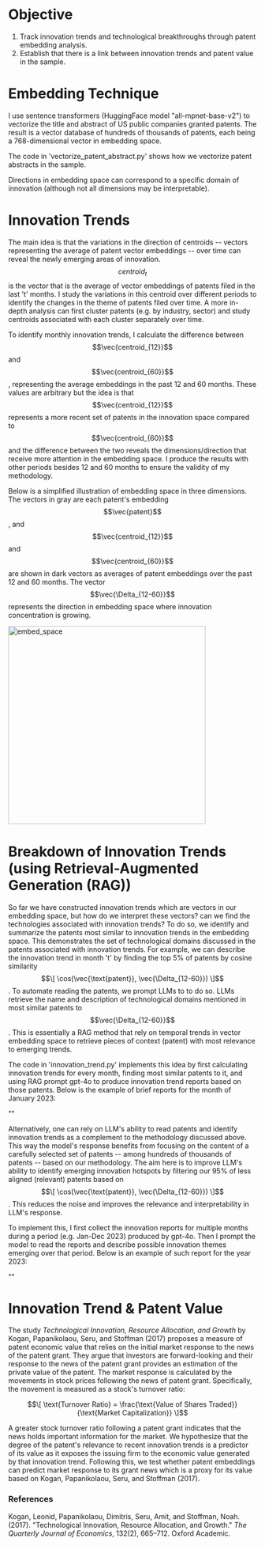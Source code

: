 # Objective
1. Track innovation trends and technological breakthroughs through patent embedding analysis. 
2. Establish that there is a link between innovation trends and patent value in the sample. 

# Embedding Technique 
I use sentence transformers (HuggingFace model "all-mpnet-base-v2") to vectorize the title and abstract of US public companies granted patents. 
The result is a vector database of hundreds of thousands of patents, each being a 768-dimensional vector in embedding space. 

The code in 'vectorize_patent_abstract.py' shows how we vectorize patent  abstracts in the sample. 

Directions in embedding space can correspond to a specific domain of innovation (although not all dimensions may be interpretable). 

# Innovation Trends 
The main idea is that the variations in the direction of centroids -- vectors representing the average of patent vector embeddings -- over time can reveal the newly emerging areas of innovation. $$centroid_t$$ is the vector that is the average of vector embeddings of patents filed in the last 't' months. I study the variations in this centroid over different periods to identify the changes in the theme of patents filed over time. 
A more in-depth analysis can first cluster patents (e.g. by industry, sector) and study centroids associated with each cluster separately over time.

To identify monthly innovation trends, I calculate the difference between $$\vec{centroid_{12}}$$ and $$\vec{centroid_{60}}$$, representing the average embeddings in the past 12 and 60 months. These values are arbitrary but the idea is that $$\vec{centroid_{12}}$$ represents a more recent set of patents in the innovation space compared to $$\vec{centroid_{60}}$$ and the difference between the two reveals the dimensions/direction that receive more attention in the embedding space. I produce the results with other periods besides 12 and 60 months to ensure the validity of my methodology. 

Below is a simplified illustration of embedding space in three dimensions. The vectors in gray are each patent's embedding $$\vec{patent}$$, and $$\vec{centroid_{12}}$$ and $$\vec{centroid_{60}}$$ are shown in dark vectors as averages of patent embeddings over the past 12 and 60 months. The vector $$\vec{\Delta_{12-60}}$$ represents the direction in embedding space where innovation concentration is growing.   

<img src="https://github.com/user-attachments/assets/da2b3832-c26f-4b20-b709-3efd9a4be357" alt="embed_space" width="400"/>

# Breakdown of Innovation Trends (using Retrieval-Augmented Generation (RAG))
So far we have constructed innovation trends which are vectors in our embedding space, but how do we interpret these vectors? can we find the technologies associated with innovation trends? To do so, we identify and summarize the patents most similar to innovation trends in the embedding space. This demonstrates the set of technological domains discussed in the patents associated with innovation trends. For example, we can describe the innovation trend in month 't' by finding the top 5% of patents by cosine similarity $$\[
\cos(\vec{\text{patent}}, \vec{\Delta_{12-60}})
\]$$. To automate reading the patents, we prompt LLMs to to do so. LLMs retrieve the name and description of technological domains mentioned in most similar patents to $$\vec{\Delta_{12-60}}$$. This is essentially a RAG method that rely on temporal trends in vector embedding space to retrieve pieces of context (patent) with most relevance to emerging trends.  

The code in 'innovation_trend.py' implements this idea by first calculating innovation trends for every month, finding most similar patents to it, and using RAG prompt gpt-4o to produce innovation trend reports based on those patents. Below is the example of brief reports for the month of January 2023:

""

Alternatively, one can rely on LLM's ability to read patents and identify innovation trends as a complement to the methodology discussed above. This way the model's response benefits from focusing on the content of a carefully selected set of patents -- among hundreds of thousands of patents -- based on our methodology. The aim here is to improve LLM's ability to identify emerging innovation hotspots by filtering our 95% of less aligned (relevant) patents based on $$\[
\cos(\vec{\text{patent}}, \vec{\Delta_{12-60}})
\]$$. This reduces the noise and improves the relevance and interpretability in LLM's response.

To implement this, I first collect the innovation reports for multiple months during a period (e.g. Jan-Dec 2023) produced by gpt-4o. Then I prompt the model to read the reports and describe possible innovation themes emerging over that period. Below is an example of such report for the year 2023: 

""

# Innovation Trend & Patent Value
The study *Technological Innovation, Resource Allocation, and Growth* by Kogan, Papanikolaou, Seru, and Stoffman (2017) proposes a measure of patent economic value that relies on the initial market response to the news of the patent grant. They argue that investors are forward-looking and their response to the news of the patent grant provides an estimation of the private value of the patent. The market response is calculated by the movements in stock prices following the news of patent grant. Specifically, the movement is measured as a stock's turnover ratio: 

$$\[
\text{Turnover Ratio} = \frac{\text{Value of Shares Traded}}{\text{Market Capitalization}}
\]$$

A greater stock turnover ratio following a patent grant indicates that the news holds important information for the market.
We hypothesize that the degree of the patent's relevance to recent innovation trends is a predictor of its value as it exposes the issuing firm to the economic value generated by that innovation trend. Following this, we test whether patent embeddings can predict market response to its grant news which is a proxy for its value based on Kogan, Papanikolaou, Seru, and Stoffman (2017). 

### References

Kogan, Leonid, Papanikolaou, Dimitris, Seru, Amit, and Stoffman, Noah. (2017). 
"Technological Innovation, Resource Allocation, and Growth." 
*The Quarterly Journal of Economics*, 132(2), 665–712. 
Oxford Academic.
